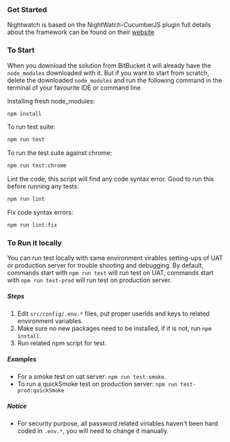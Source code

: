 ### Get Started

Nightwatch is based on the NightWatch-CucumberJS plugin full details about the framework can be found on their [website](https://github.com/mucsi96/nightwatch-cucumber)

### To Start

When you download the solution from BitBucket it will already have the `node_modules` downloaded with it.
But if you want to start from scratch, delete the downloaded `node_modules` and run the following command in the terminal of your favourite IDE or command line

Installing fresh node_modules:
```bash
npm install
```

To run test suite:

```bash
npm run test
```

To run the test suite against chrome:
```bash
npm run test:chrome
```

Lint the code, this script will find any code syntax error. Good to run this before running any tests:
```bash
npm run lint
```

Fix code syntax errors:
```bash
npm run lint:fix
```

### To Run it locally
You can run test locally with same environment virables setting-ups of UAT or production server for trouble shooting and debugging. By default, commands start with `npm run test` will run test on UAT, commands start with `npm run test-prod` will run test on production server.

##### Steps
1. Edit `src/config/.env.*` files, put proper userIds and keys to related environment variables.
1. Make sure no new packages need to be installed, if it is not, run `npm install`.
1. Run related npm script for test.

##### Examples
* For a smoke test on uat server: `npm run test:smoke`.
* To run a quickSmoke test on production server: `npm run test-prod:quickSmoke`

##### Notice
* For security purpose, all password related viriables haven't been hard coded in `.env.*`, you will need to change it manually.